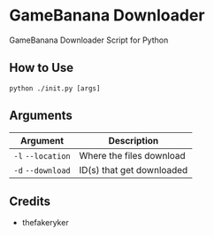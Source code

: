 # GameBanana Downloader
GameBanana Downloader Script for Python

## How to Use
`python ./init.py [args]`

## Arguments
| Argument | Description |
| ----------- | ----------- |
| `-l` `--location` | Where the files download |
| `-d` `--download` | ID(s) that get downloaded |

## Credits
 - thefakeryker
